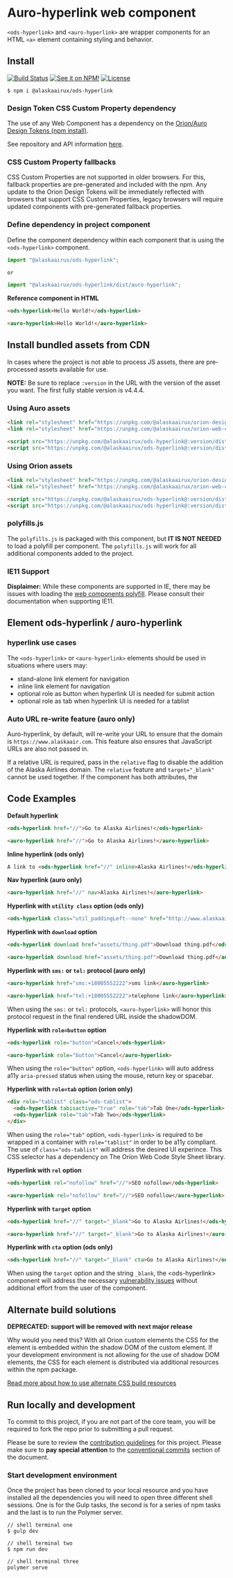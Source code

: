 # Auro-hyperlink web component

`<ods-hyperlink>` and `<auro-hyperlink>` are wrapper components for an HTML `<a>` element containing styling and behavior.

## Install

[![Build Status](https://img.shields.io/travis/AlaskaAirlines/ods-hyperlink.svg?branch=master&style=for-the-badge)](https://travis-ci.org/github/AlaskaAirlines/ods-hyperlink)
[![See it on NPM!](https://img.shields.io/npm/v/@alaskaairux/ods-hyperlink.svg?style=for-the-badge&color=orange)](https://www.npmjs.com/package/@alaskaairux/ods-hyperlink)
[![License](https://img.shields.io/npm/l/@alaskaairux/ods-hyperlink.svg?color=blue&style=for-the-badge)](https://www.apache.org/licenses/LICENSE-2.0)

```shell
$ npm i @alaskaairux/ods-hyperlink
```

### Design Token CSS Custom Property dependency

The use of any Web Component has a dependency on the [Orion/Auro Design Tokens (npm install)](https://www.npmjs.com/package/@alaskaairux/orion-design-tokens).

See repository and API information [here](https://github.com/AlaskaAirlines/OrionDesignTokens).

### CSS Custom Property fallbacks

CSS Custom Properties are not supported in older browsers. For this, fallback properties are pre-generated and included with the npm. Any update to the Orion Design Tokens will be immediately reflected with browsers that support CSS Custom Properties, legacy browsers will require updated components with pre-generated fallback properties.

### Define dependency in project component

Define the component dependency within each component that is using the `<ods-hyperlink>` component.

```javascript
import "@alaskaairux/ods-hyperlink";

or

import "@alaskaairux/ods-hyperlink/dist/auro-hyperlink";
```

**Reference component in HTML**

```html
<ods-hyperlink>Hello World!</ods-hyperlink>

<auro-hyperlink>Hello World!</auro-hyperlink>
```

## Install bundled assets from CDN

In cases where the project is not able to process JS assets, there are pre-processed assets available for use.

**NOTE:** Be sure to replace `:version` in the URL with the version of the asset you want. The first fully stable version is v4.4.4.

### Using Auro assets

```html
<link rel="stylesheet" href="https://unpkg.com/@alaskaairux/orion-design-tokens@:version/dist/tokens/CSSCustomProperties.css" />
<link rel="stylesheet" href="https://unpkg.com/@alaskaairux/orion-web-core-style-sheets@:version/dist/bundled/essentials.css" />

<script src="https://unpkg.com/@alaskaairux/ods-hyperlink@:version/dist/polyfills.js"></script>
<script src="https://unpkg.com/@alaskaairux/ods-hyperlink@:version/dist/auro-button__bundled.js"></script>
```

### Using Orion assets

```html
<link rel="stylesheet" href="https://unpkg.com/@alaskaairux/orion-design-tokens@:version/dist/tokens/CSSTokenProperties.css" />
<link rel="stylesheet" href="https://unpkg.com/@alaskaairux/orion-web-core-style-sheets@:version/dist/bundled/baseline.css" />

<script src="https://unpkg.com/@alaskaairux/ods-hyperlink@:version/dist/polyfills.js"></script>
<script src="https://unpkg.com/@alaskaairux/ods-hyperlink@:version/dist/ods-hyperlink__bundled.js"></script>
```

### polyfills.js

The `polyfills.js` is packaged with this component, but **IT IS NOT NEEDED** to load a polyfill per component. The `polyfills.js` will work for all additional components added to the project.

### IE11 Support

**Displaimer:** While these components are supported in IE, there may be issues with loading the [web components polyfill](https://www.webcomponents.org/polyfills). Please consult their documentation when supporting IE11.

## Element ods-hyperlink / auro-hyperlink

### hyperlink use cases

The `<ods-hyperlink>` or `<auro-hyperlink>` elements should be used in situations where users may:

* stand-alone link element for navigation
* inline link element for navigation
* optional role as button when hyperlink UI is needed for submit action
* optional role as tab when hyperlink UI is needed for a tablist

### Auto URL re-write feature (auro only)

Auro-hyperlink, by default, will re-write your URL to ensure that the domain is `https://www.alaskaair.com`. This feature also ensures that JavaScript URLs are also not passed in.

If a relative URL is required, pass in the `relative` flag to disable the addition of the Alaska Airlines domain. The `relative` feature and `target="_blank"` cannot be used together. If the component has both attributes, the

## Code Examples

**Default hyperlink**

```html
<ods-hyperlink href="//">Go to Alaska Airlines!</ods-hyperlink>

<auro-hyperlink href="//">Go to Alaska Airlines!</auro-hyperlink>
```

**Inline hyperlink (ods only)**

```html
A link to <ods-hyperlink href="//" inline>Alaska Airlines!</ods-hyperlink> and then ...
```

**Nav hyperlink (auro only)**

```html
<auro-hyperlink href="//" nav>Alaska Airlines!</auro-hyperlink>
```

**Hyperlink with `utility class` option (ods only)**

```html
<ods-hyperlink class="util_paddingLeft--none" href="http://www.alaskaair.com">Go to Alaska Airlines!</ods-hyperlink>
```

**Hyperlink with `download` option**

```html
<ods-hyperlink download href="assets/thing.pdf">Download thing.pdf</ods-hyperlink>

<auro-hyperlink download href="assets/thing.pdf">Download thing.pdf</auro-hyperlink>
```

**Hyperlink with `sms:` or `tel:` protocol (auro only)**

```html
<auro-hyperlink href="sms:+18005552222">sms link</auro-hyperlink>

<auro-hyperlink href="tel:+18005552222">telephone link</auro-hyperlink>
```

When using the `sms:` or `tel:` protocols, `<auro-hyperlink>` will honor this protocol request in the final rendered URL inside the shadowDOM.

**Hyperlink with `role=button` option**

```html
<ods-hyperlink role="button">Cancel</ods-hyperlink>

<auro-hyperlink role="button">Cancel</auro-hyperlink>
```

When using the `role="button"` option, `<ods-hyperlink>` will auto address a11y `aria-pressed` status when using the mouse, return key or spacebar.

**Hyperlink with `role=tab` option (orion only)**

```html
<div role="tablist" class="ods-tablist">
  <ods-hyperlink tabisactive="true" role="tab">Tab One</ods-hyperlink>
  <ods-hyperlink role="tab">Tab Two</ods-hyperlink>
</div>
```

When using the `role="tab"` option, `<ods-hyperlink>` is required to be wrapped in a container with `role="tablist"` in order to be a11y compliant. The use of `class="ods-tablist"` will address the desired UI experince. This CSS selector has a dependency on The Orion Web Code Style Sheet library.

**Hyperlink with `rel` option**

```html
<ods-hyperlink rel="nofollow" href="//">SEO nofollow</ods-hyperlink>

<auro-hyperlink rel="nofollow" href="//">SEO nofollow</auro-hyperlink>
```

**Hyperlink with `target` option**

```html
<ods-hyperlink href="//" target="_blank">Go to Alaska Airlines!</ods-hyperlink>

<auro-hyperlink href="//" target="_blank">Go to Alaska Airlines!</auro-hyperlink>
```

**Hyperlink with `cta` option (ods only)**

```html
<ods-hyperlink href="//" target="_blank" cta>Go to Alaska Airlines!</ods-hyperlink>
```

When using the `target` option and the string `_blank`, the \<ods-hyperlink> component will address the necessary [vulnerability issues](https://www.jitbit.com/alexblog/256-targetblank---the-most-underestimated-vulnerability-ever/) without additional effort from the user of the component.

## Alternate build solutions

__DEPRECATED: support will be removed with next major release__

Why would you need this? With all Orion custom elements the CSS for the element is embedded within the shadow DOM of the custom element. If your development environment is not allowing for the use of shadow DOM elements, the CSS for each element is distributed via additional resources within the npm package.

[Read more about how to use alternate CSS build resources](https://github.com/AlaskaAirlines/OrionStatelessComponents__docs/blob/master/src/ALT_BUILD.md)

## Run locally and development

To commit to this project, if you are not part of the core team, you will be required to fork the repo prior to submitting a pull request.

Please be sure to review the [contribution guidelines](.github/CONTRIBUTING.md) for this project. Please make sure to **pay special attention** to the [conventional commits](.github/CONTRIBUTING.md#conventional-commits) section of the document.

### Start development environment

Once the project has been cloned to your local resource and you have installed all the dependencies you will need to open three different shell sessions. One is for the Gulp tasks, the second is for a series of npm tasks and the last is to run the Polymer server.

```shell
// shell terminal one
$ gulp dev

// shell terminal two
$ npm run dev

// shell terminal three
polymer serve
```
